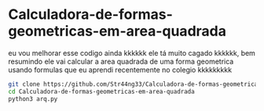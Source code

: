 # Calculadora-de-formas-geometricas-em-area-quadrada
eu vou melhorar esse codigo ainda kkkkkk ele tá muito cagado kkkkkk, bem resumindo ele vai calcular a area quadrada de uma forma geometrica usando formulas que eu aprendi recentemente no colegio kkkkkkkkk
```bash
git clone https://github.com/Str44ng33/Calculadora-de-formas-geometricas-em-area-quadrada
cd Calculadora-de-formas-geometricas-em-area-quadrada
python3 arq.py
```
